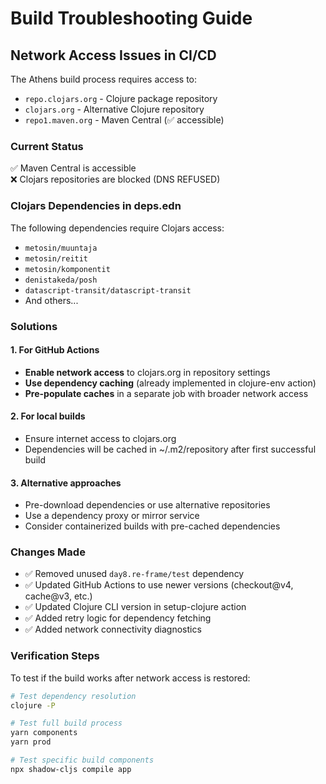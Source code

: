# Build Troubleshooting Guide

## Network Access Issues in CI/CD

The Athens build process requires access to:
- `repo.clojars.org` - Clojure package repository
- `clojars.org` - Alternative Clojure repository
- `repo1.maven.org` - Maven Central (✅ accessible)

### Current Status
✅ Maven Central is accessible  
❌ Clojars repositories are blocked (DNS REFUSED)

### Clojars Dependencies in deps.edn
The following dependencies require Clojars access:
- `metosin/muuntaja`
- `metosin/reitit`
- `metosin/komponentit` 
- `denistakeda/posh`
- `datascript-transit/datascript-transit`
- And others...

### Solutions

#### 1. For GitHub Actions
- **Enable network access** to clojars.org in repository settings
- **Use dependency caching** (already implemented in clojure-env action)
- **Pre-populate caches** in a separate job with broader network access

#### 2. For local builds
- Ensure internet access to clojars.org
- Dependencies will be cached in ~/.m2/repository after first successful build

#### 3. Alternative approaches
- Pre-download dependencies or use alternative repositories
- Use a dependency proxy or mirror service
- Consider containerized builds with pre-cached dependencies

### Changes Made
- ✅ Removed unused `day8.re-frame/test` dependency
- ✅ Updated GitHub Actions to use newer versions (checkout@v4, cache@v3, etc.)
- ✅ Updated Clojure CLI version in setup-clojure action
- ✅ Added retry logic for dependency fetching
- ✅ Added network connectivity diagnostics

### Verification Steps
To test if the build works after network access is restored:

```bash
# Test dependency resolution
clojure -P

# Test full build process
yarn components
yarn prod

# Test specific build components
npx shadow-cljs compile app
```